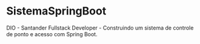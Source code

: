 # SistemaSpringBoot
 DIO - Santander Fullstack Developer - Construindo um sistema de controle de ponto e acesso com Spring Boot.
